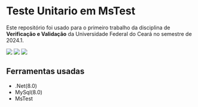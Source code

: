 # Teste Unitario em MsTest  

Este repositório foi usado para o primeiro trabalho da disciplina de **Verificação e Validação** da Universidade Federal do Ceará no semestre de 2024.1.

<img src = "https://hermes.dio.me/articles/cover/496931d9-69d6-4956-bb0a-032dd5792ade.png">
<img src = "https://www.lambdatest.com/blog/wp-content/uploads/2021/03/MSTest.png">
<img src = "https://res.cloudinary.com/appmasters-io/image/upload/v1624744345/mysql_87a2317566.png">


## Ferramentas usadas

- .Net(8.0)
- MySql(8.0)
- MsTest

